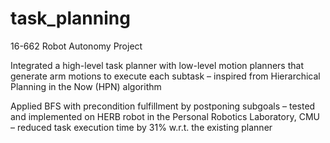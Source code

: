 # task_planning
16-662 Robot Autonomy Project

Integrated a high-level task planner with low-level motion planners that generate arm motions to execute each
subtask – inspired from Hierarchical Planning in the Now (HPN) algorithm

Applied BFS with precondition fulfillment by postponing subgoals – tested and implemented on HERB robot
in the Personal Robotics Laboratory, CMU – reduced task execution time by 31% w.r.t. the existing planner
